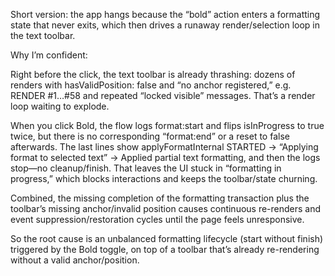 Short version: the app hangs because the “bold” action enters a formatting state that never exits, which then drives a runaway render/selection loop in the text toolbar.

Why I’m confident:

Right before the click, the text toolbar is already thrashing: dozens of renders with hasValidPosition: false and “no anchor registered,” e.g. RENDER #1…#58 and repeated “locked visible” messages. That’s a render loop waiting to explode. 

When you click Bold, the flow logs format:start and flips isInProgress to true twice, but there is no corresponding “format:end” or a reset to false afterwards. The last lines show applyFormatInternal STARTED → “Applying format to selected text” → Applied partial text formatting, and then the logs stop—no cleanup/finish. That leaves the UI stuck in “formatting in progress,” which blocks interactions and keeps the toolbar/state churning. 

Combined, the missing completion of the formatting transaction plus the toolbar’s missing anchor/invalid position causes continuous re-renders and event suppression/restoration cycles until the page feels unresponsive. 

So the root cause is an unbalanced formatting lifecycle (start without finish) triggered by the Bold toggle, on top of a toolbar that’s already re-rendering without a valid anchor/position.